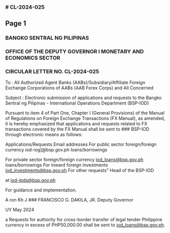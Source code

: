 ### # CL-2024-025

## Page 1

### BANGKO SENTRAL NG PILIPINAS

### OFFICE OF THE DEPUTY GOVERNOR I MONETARY AND ECONOMICS SECTOR

### CIRCULAR LETTER NO. CL-2024-025

To : All Authorized Agent Banks (AABs)/Subsidiary/Affiliate Foreign Exchange Corporations of AABs (AAB Forex Corps) and All Concerned

Subject : Electronic submission of applications and requests to the Bangko Sentral ng Pilipinas - International Operations Department (BSP-IOD)

Pursuant to item 4 of Part One, Chapter I (General Provisions) of the Manual of Regulations on Foreign Exchange Transactions (FX Manual), as amended, it is hereby emphasized that applications and requests related to FX transactions covered by the FX Manual shall be sent to ### BSP-IOD through electronic means as follows:

Applications/Requests Email addresses For public sector foreign/foreign currency iod-iog]@bsp.gov.ph loans/borrowings

For private sector foreign/foreign currency iod_loans@bsp.gov.ph loans/borrowings For inward foreign investments iod_investments@bsp.gov.ph For other requests” Head of the BSP-IOD

at iod-ipds@bsp.gov.ph

For guidance and implementation.

A ron Kh J ### FRANCISCO G. DAKILA, JR. Deputy Governor

UY May 2024

a Requests for authority for cross-border transfer of legal tender Philippine currency in excess of PHP50,000.00 shall be sent to iod_loans@bsp.gov.ph. 
